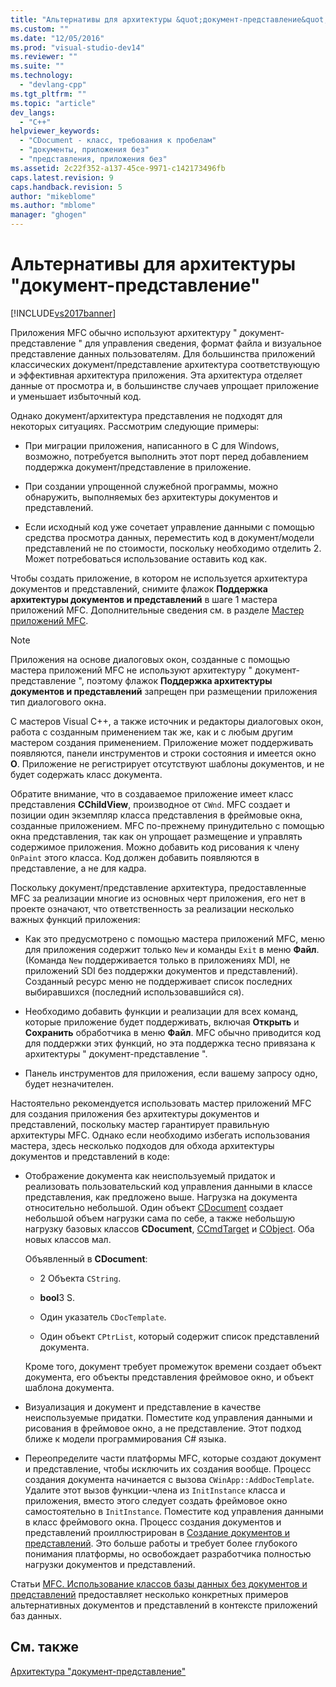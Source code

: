 ```yaml
---
title: "Альтернативы для архитектуры &quot;документ-представление&quot; | Microsoft Docs"
ms.custom: ""
ms.date: "12/05/2016"
ms.prod: "visual-studio-dev14"
ms.reviewer: ""
ms.suite: ""
ms.technology: 
  - "devlang-cpp"
ms.tgt_pltfrm: ""
ms.topic: "article"
dev_langs: 
  - "C++"
helpviewer_keywords: 
  - "CDocument - класс, требования к пробелам"
  - "документы, приложения без"
  - "представления, приложения без"
ms.assetid: 2c22f352-a137-45ce-9971-c142173496fb
caps.latest.revision: 9
caps.handback.revision: 5
author: "mikeblome"
ms.author: "mblome"
manager: "ghogen"
---
```

# Альтернативы для архитектуры &quot;документ-представление&quot;
[!INCLUDE[vs2017banner](../assembler/inline/includes/vs2017banner.md)]

Приложения MFC обычно используют архитектуру " документ\-представление " для управления сведения, формат файла и визуальное представление данных пользователям.  Для большинства приложений классических документ\/представление архитектура соответствующую и эффективная архитектура приложения.  Эта архитектура отделяет данные от просмотра и, в большинстве случаев упрощает приложение и уменьшает избыточный код.  
  
 Однако документ\/архитектура представления не подходят для некоторых ситуациях.  Рассмотрим следующие примеры:  
  
-   При миграции приложения, написанного в C для Windows, возможно, потребуется выполнить этот порт перед добавлением поддержка документ\/представление в приложение.  
  
-   При создании упрощенной служебной программы, можно обнаружить, выполняемых без архитектуры документов и представлений.  
  
-   Если исходный код уже сочетает управление данными с помощью средства просмотра данных, переместить код в документ\/модели представлений не по стоимости, поскольку необходимо отделить 2.  Может потребоваться использование оставить код как.  
  
 Чтобы создать приложение, в котором не используется архитектура документов и представлений, снимите флажок **Поддержка архитектуры документов и представлений** в шаге 1 мастера приложений MFC.  Дополнительные сведения см. в разделе [Мастер приложений MFC](../Topic/MFC%20Application%20Wizard.md).  
  
> [!NOTE]
>  Приложения на основе диалоговых окон, созданные с помощью мастера приложений MFC не используют архитектуру " документ\-представление ", поэтому флажок **Поддержка архитектуры документов и представлений** запрещен при размещении приложения тип диалогового окна.  
  
 C мастеров Visual C\+\+, а также источник и редакторы диалоговых окон, работа с созданным применением так же, как и с любым другим мастером создания применением.  Приложение может поддерживать появляются, панели инструментов и строки состояния и имеется окно **О**.  Приложение не регистрирует отсутствуют шаблоны документов, и не будет содержать класс документа.  
  
 Обратите внимание, что в создаваемое приложение имеет класс представления **CChildView**, производное от `CWnd`.  MFC создает и позиции один экземпляр класса представления в фреймовые окна, созданные приложением.  MFC по\-прежнему принудительно с помощью окна представления, так как он упрощает размещение и управлять содержимое приложения.  Можно добавить код рисования к члену `OnPaint` этого класса.  Код должен добавить появляются в представление, а не для кадра.  
  
 Поскольку документ\/представление архитектура, предоставленные MFC за реализации многие из основных черт приложения, его нет в проекте означают, что ответственность за реализации несколько важных функций приложения:  
  
-   Как это предусмотрено с помощью мастера приложений MFC, меню для приложения содержит только `New` и команды `Exit` в меню **Файл**. \(Команда `New` поддерживается только в приложениях MDI, не приложений SDI без поддержки документов и представлений\). Созданный ресурс меню не поддерживает список последних выбиравшихся \(последний использовавшийся ся\).  
  
-   Необходимо добавить функции и реализации для всех команд, которые приложение будет поддерживать, включая **Открыть** и **Сохранить** обработчика в меню **Файл**.  MFC обычно приводится код для поддержки этих функций, но эта поддержка тесно привязана к архитектуры " документ\-представление ".  
  
-   Панель инструментов для приложения, если вашему запросу одно, будет незначителен.  
  
 Настоятельно рекомендуется использовать мастер приложений MFC для создания приложения без архитектуры документов и представлений, поскольку мастер гарантирует правильную архитектуры MFC.  Однако если необходимо избегать использования мастера, здесь несколько подходов для обхода архитектуры документов и представлений в коде:  
  
-   Отображение документа как неиспользуемый придаток и реализовать пользовательский код управления данными в классе представления, как предложено выше.  Нагрузка на документа относительно небольшой.  Один объект [CDocument](../Topic/CDocument%20Class.md) создает небольшой объем нагрузки сама по себе, а также небольшую нагрузку базовых классов **CDocument**, [CCmdTarget](../Topic/CCmdTarget%20Class.md) и [CObject](../Topic/CObject%20Class.md).  Оба новых классов мал.  
  
     Объявленный в **CDocument**:  
  
    -   2 Объекта `CString`.  
  
    -   **bool**3 S.  
  
    -   Один указатель `CDocTemplate`.  
  
    -   Один объект `CPtrList`, который содержит список представлений документа.  
  
     Кроме того, документ требует промежуток времени создает объект документа, его объекты представления фреймовое окно, и объект шаблона документа.  
  
-   Визуализация и документ и представление в качестве неиспользуемые придатки.  Поместите код управления данными и рисования в фреймовое окно, а не представление.  Этот подход ближе к модели программирования C\# языка.  
  
-   Переопределите части платформы MFC, которые создают документ и представление, чтобы исключить их создания вообще.  Процесс создания документа начинается с вызова `CWinApp::AddDocTemplate`.  Удалите этот вызов функции\-члена из `InitInstance` класса и приложения, вместо этого следует создать фреймовое окно самостоятельно в `InitInstance`.  Поместите код управления данными в класс фреймового окна.  Процесс создания документов и представлений проиллюстрирован в [Создание документов и представлений](../mfc/document-view-creation.md).  Это больше работы и требует более глубокого понимания платформы, но освобождает разработчика полностью нагрузки документов и представлений.  
  
 Статьи [MFC. Использование классов базы данных без документов и представлений](../data/mfc-using-database-classes-without-documents-and-views.md) предоставляет несколько конкретных примеров альтернативных документов и представлений в контексте приложений баз данных.  
  
## См. также  
 [Архитектура "документ\-представление"](../Topic/Document-View%20Architecture.md)
